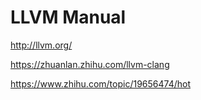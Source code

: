 # LLVM Manual

<http://llvm.org/>

<https://zhuanlan.zhihu.com/llvm-clang>

<https://www.zhihu.com/topic/19656474/hot>
